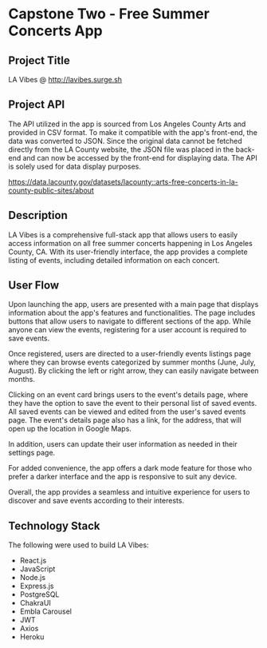 # Capstone Two - Free Summer Concerts App

## Project Title
LA Vibes @ http://lavibes.surge.sh

## Project API
The API utilized in the app is sourced from Los Angeles County Arts and provided in CSV format. To make it compatible with the app's front-end, the data was converted to JSON. Since the original data cannot be fetched directly from the LA County website, the JSON file was placed in the back-end and can now be accessed by the front-end for displaying data. The API is solely used for data display purposes.

https://data.lacounty.gov/datasets/lacounty::arts-free-concerts-in-la-county-public-sites/about

## Description
LA Vibes is a comprehensive full-stack app that allows users to easily access information on all free summer concerts happening in Los Angeles County, CA. With its user-friendly interface, the app provides a complete listing of events, including detailed information on each concert.

## User Flow
Upon launching the app, users are presented with a main page that displays information about the app's features and functionalities. The page includes buttons that allow users to navigate to different sections of the app. While anyone can view the events, registering for a user account is required to save events.

Once registered, users are directed to a user-friendly events listings page where they can browse events categorized by summer months (June, July, August). By clicking the left or right arrow, they can easily navigate between months.

Clicking on an event card brings users to the event's details page, where they have the option to save the event to their personal list of saved events. All saved events can be viewed and edited from the user's saved events page. The event's details page also has a link, for the address, that will open up the location in Google Maps.

In addition, users can update their user information as needed in their settings page.

For added convenience, the app offers a dark mode feature for those who prefer a darker interface and the app is responsive to suit any device.

Overall, the app provides a seamless and intuitive experience for users to discover and save events according to their interests.

## Technology Stack
The following were used to build LA Vibes:

- React.js
- JavaScript
- Node.js
- Express.js
- PostgreSQL
- ChakraUI
- Embla Carousel
- JWT
- Axios
- Heroku

